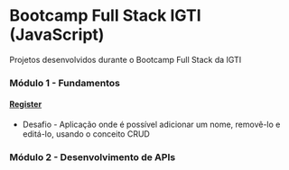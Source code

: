 # Bootcamp Full Stack IGTI (JavaScript)

Projetos desenvolvidos durante o Bootcamp Full Stack da IGTI

### Módulo 1 - Fundamentos

#### [Register](https://codepen.io/joseguilhermeoliveira/pen/ZEQPmqa)

- Desafio - Aplicação onde é possível adicionar um nome, removê-lo e editá-lo, usando o conceito CRUD

### Módulo 2 - Desenvolvimento de APIs
